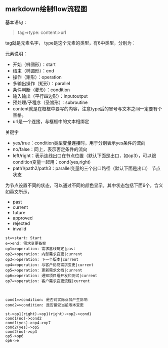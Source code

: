 ## markdown绘制flow流程图


基本语句：

> tag=>type: content:>url



tag就是元素名字，
type是这个元素的类型，有6中类型，分别为：

元素说明：

* 开始（椭圆形）：start
* 结束（椭圆形）：end
* 操作（矩形）：operation
* 多输出操作（矩形）：parallel
* 条件判断（菱形）：condition
* 输入输出（平行四边形）：inputoutput
* 预处理/子程序（圣旨形）：subroutine
* content就是在框框中要写的内容，注意type后的冒号与文本之间一定要有个空格。
* url是一个连接，与框框中的文本相绑定


关键字

* yes/true：condition类型变量连接时，用于分别表示yes条件的流向
* no/false：同上，表示否定条件的流向
* left/right：表示连线出口在节点位置（默认下面是出口，如op3），可以跟condition变量一起用：cond(yes,right)
* path1/path2/path3：parallel变量的三个出口路径（默认下面是出口）
节点状态

为节点设置不同的状态，可以通过不同的颜色显示，其中状态包括下面6个，含义如英文所示，

* past
* current
* future
* approved
* rejected
* invalid


```flow
st=>start: Start
e=>end: 需求变更备案
op1=>operation: 需求基线确定|past
op2=>operation: 内部需求变更|current
op3=>operation: 下一个版本|current
op4=>operation: 与客户协商需求变更|current
op5=>operation: 更新需求文档|current
op6=>operation: 通知项目组开发和测试|current
op7=>operation: 客户需求变更流程|current
 
 
 
cond1=>condition: 是否对实际业务产生影响
cond2=>condition: 是否接受当前版本变更
 
st->op1(right)->op1(right)->op2->cond1
cond1(no)->cond2
cond1(yes)->op4->op7
cond2(yes)->op5
cond2(no)->op3
op5->op6
op6->e
```
